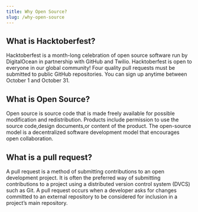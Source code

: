 ```yaml
---
title: Why Open Source?
slug: /why-open-source
---
```


## What is Hacktoberfest?

Hacktoberfest is a month-long celebration of open source software run by DigitalOcean in partnership with GitHub and Twilio. Hacktoberfest is open to everyone in our global community! Four quality pull requests must be submitted to public GitHub repositories. You can sign up anytime between October 1 and October 31.

## What is Open Source?

Open source is source code that is made freely available for possible modification and redistribution. Products include permission to use the source code,design documents,or content of the product. The open-source model is a decentralized software development model that encourages open collaboration.

## What is a pull request?

A pull request is a method of submitting contributions to an open development project. It is often the preferred way of submitting contributions to a project using a distributed version control system (DVCS) such as Git. A pull request occurs when a developer asks for changes committed to an external repository to be considered for inclusion in a project’s main repository.
